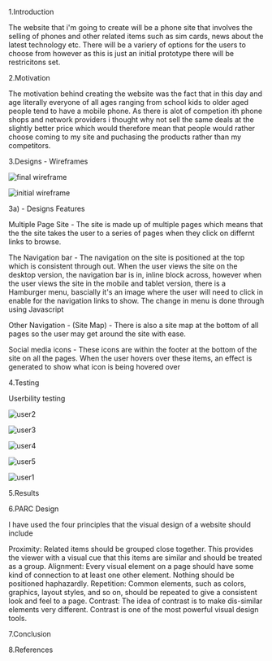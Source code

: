 1.Introduction

The website that i'm going to create will be a phone site that involves the selling of phones and other related items such as
sim cards, news about the latest technology etc. There will be a variery of options for the users to choose from however as this is just an initial prototype
there will be restricitons set.


2.Motivation

The motivation behind creating the website was the fact that in this day and age literally everyone of all ages ranging
from school kids to older aged people tend to have a mobile phone. As there is alot of competion ith phone shops and network providers
i thought why not sell the same deals at the slightly better price which would therefore mean that people
would rather choose coming to my site and puchasing the products rather than my competitors.



3.Designs - Wireframes

![final wireframe](https://user-images.githubusercontent.com/16776625/34448875-e901eb64-ece9-11e7-97a3-72159f9deb45.jpg)

![initial wireframe](https://user-images.githubusercontent.com/16776625/34448876-e92767d6-ece9-11e7-9e59-5371190a3514.jpg)




3a) - Designs Features

Multiple Page Site - The site is made up of multiple pages which means that the the site takes the user to a series of pages when they click on differnt links to browse.

The Navigation bar - The navigation on the site is positioned at the top which is consistent through out. When the user views the site on the desktop version, the navigation bar is in, inline block across, however when the user views the site in the mobile and tablet version, there is a Hamburger menu, bascially it's an image where the user will need to click in enable for the navigation links to show. The change in menu is done through using Javascript

Other Navigation - (Site Map) - There is also a site map at the bottom of all pages so the user may get around the site with ease.

Social media icons - These icons are within the footer at the bottom of the site on all the pages. When the user hovers over these items, an effect is generated to show what icon is being hovered over


4.Testing

Userbility testing


![user2](https://user-images.githubusercontent.com/16776625/34448895-16016f54-ecea-11e7-82dd-9f2aa74544c8.jpg)

![user3](https://user-images.githubusercontent.com/16776625/34448896-16273036-ecea-11e7-9028-b98a8e254cbd.jpg)

![user4](https://user-images.githubusercontent.com/16776625/34448897-1649e4aa-ecea-11e7-984a-c439f8f0dc9d.jpg)

![user5](https://user-images.githubusercontent.com/16776625/34448898-166e8e2c-ecea-11e7-87b5-8f23934a40f3.jpg)

![user1](https://user-images.githubusercontent.com/16776625/34448899-16948a0a-ecea-11e7-8fa0-dab70018a04d.jpg)



5.Results




6.PARC Design

I have used the four principles that the visual design of a website should include

Proximity: Related items should be grouped close together. This provides the viewer with a visual cue that this items are similar and should be treated as a group.
Alignment: Every visual element on a page should have some kind of connection to at least one other element. Nothing should be positioned haphazardly.
Repetition: Common elements, such as colors, graphics, layout styles, and so on, should be repeated to give a consistent look and feel to a page.
Contrast: The idea of contrast is to make dis-similar elements very different. Contrast is one of the most powerful visual design tools.



7.Conclusion




8.References
